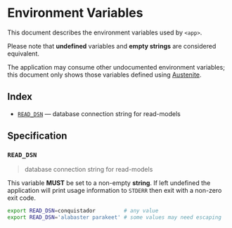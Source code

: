 # Environment Variables

This document describes the environment variables used by `<app>`.

Please note that **undefined** variables and **empty strings** are considered
equivalent.

The application may consume other undocumented environment variables; this
document only shows those variables defined using [Austenite].

[austenite]: https://github.com/eloquent/austenite

## Index

-   [`READ_DSN`](#READ_DSN) — database connection string for read-models

## Specification

### `READ_DSN`

> database connection string for read-models

This variable **MUST** be set to a non-empty **string**.
If left undefined the application will print usage information to `STDERR` then
exit with a non-zero exit code.

```sh
export READ_DSN=conquistador         # any value
export READ_DSN='alabaster parakeet' # some values may need escaping
```
